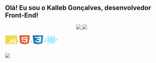 ## Olá! Eu sou o Kalleb Gonçalves, desenvolvedor Front-End!

<div align="center">
  <a href="https://github.com/kallebgoncalves">
  <img height="152em" src="https://github-readme-stats.vercel.app/api?username=kallebgoncalves&show_icons=true&theme=dracula&include_all_commits=true&count_private=true"/>
  <img height="152em" src="https://github-readme-stats.vercel.app/api/top-langs/?username=kallebgoncalves&layout=compact&langs_count=7&theme=dracula"/>
</div>

  <div style="display: inline_block"><br>
  <img align="center" alt="Kalleb-Js" height="30" width="40" src="https://raw.githubusercontent.com/devicons/devicon/master/icons/javascript/javascript-plain.svg">
  <img align="center" alt="Kalleb-HTML" height="30" width="40" src="https://raw.githubusercontent.com/devicons/devicon/master/icons/html5/html5-original.svg">
  <img align="center" alt="Kalleb-CSS" height="30" width="40" src="https://raw.githubusercontent.com/devicons/devicon/master/icons/css3/css3-original.svg">
  <img align="center" alt="Kalleb-React" height="30" width="40" src="https://raw.githubusercontent.com/devicons/devicon/master/icons/react/react-original.svg">
</div>
 
 ##
 
<div> 
  <a href="https://www.linkedin.com/in/kallebgon%C3%A7alves/" target="_blank"><img src="https://img.shields.io/badge/-LinkedIn-%230077B5?style=for-the-badge&logo=linkedin&logoColor=white" target="_blank"></a> 
</div>
